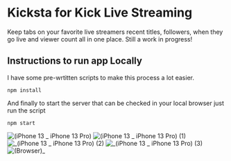 # Kicksta for Kick Live Streaming
Keep tabs on your favorite live streamers recent titles, followers, when they go live and viewer count all in one place. Still a work in progress!

## Instructions to run app Locally 

I have some pre-wrtitten scripts to make this process a lot easier. 

` npm install `

And finally to start the server that can be checked in your local browser just run the script

```npm start```

![(iPhone 13 _ iPhone 13 Pro)](https://github.com/r0nn13g/Kicksta-for-kick-live-streaming/assets/86433181/b0f18c76-60e1-4145-a452-bf65110e979b)
![(iPhone 13 _ iPhone 13 Pro) (1)](https://github.com/r0nn13g/Kicksta-for-kick-live-streaming/assets/86433181/2c63887b-d0a3-4d4a-a305-d95c97813ac4)
![_(iPhone 13 _ iPhone 13 Pro) (2)](https://github.com/r0nn13g/Kicksta-for-kick-live-streaming/assets/86433181/d0c30589-c0b7-47d2-b251-591c87ce0abd)
![_(iPhone 13 _ iPhone 13 Pro) (3)](https://github.com/r0nn13g/Kicksta-for-kick-live-streaming/assets/86433181/a2130c89-b62b-434f-9fd3-71c3653de767)
![ (Browser)_](https://github.com/r0nn13g/Kicksta-for-kick-live-streaming/assets/86433181/14beb025-c41a-4c0e-a812-c738f8feaeab)
